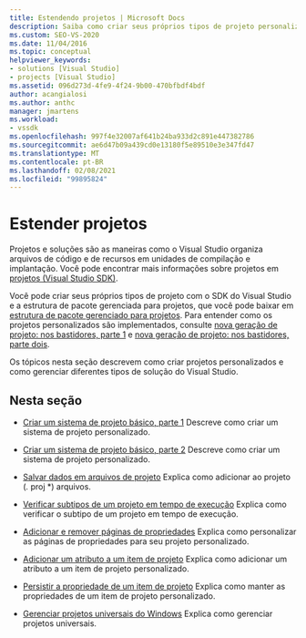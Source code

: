 ```yaml
---
title: Estendendo projetos | Microsoft Docs
description: Saiba como criar seus próprios tipos de projeto personalizados no SDK do Visual Studio e como gerenciar diferentes tipos de soluções do Visual Studio.
ms.custom: SEO-VS-2020
ms.date: 11/04/2016
ms.topic: conceptual
helpviewer_keywords:
- solutions [Visual Studio]
- projects [Visual Studio]
ms.assetid: 096d273d-4fe9-4f24-9b00-470bfbdf4bdf
author: acangialosi
ms.author: anthc
manager: jmartens
ms.workload:
- vssdk
ms.openlocfilehash: 997f4e32007af641b24ba933d2c891e447382786
ms.sourcegitcommit: ae6d47b09a439cd0e13180f5e89510e3e347fd47
ms.translationtype: MT
ms.contentlocale: pt-BR
ms.lasthandoff: 02/08/2021
ms.locfileid: "99895824"
---
```

# <a name="extend-projects"></a>Estender projetos
Projetos e soluções são as maneiras como o Visual Studio organiza arquivos de código e de recursos em unidades de compilação e implantação. Você pode encontrar mais informações sobre projetos em [projetos (Visual Studio SDK)](../extensibility/extending-projects.md).

 Você pode criar seus próprios tipos de projeto com o SDK do Visual Studio e a estrutura de pacote gerenciada para projetos, que você pode baixar em [estrutura de pacote gerenciado para projetos](https://github.com/tunnelvisionlabs/MPFProj10). Para entender como os projetos personalizados são implementados, consulte [nova geração de projeto: nos bastidores, parte 1](../extensibility/internals/new-project-generation-under-the-hood-part-one.md) e [nova geração de projeto: nos bastidores, parte dois](../extensibility/internals/new-project-generation-under-the-hood-part-two.md).

 Os tópicos nesta seção descrevem como criar projetos personalizados e como gerenciar diferentes tipos de solução do Visual Studio.

## <a name="in-this-section"></a>Nesta seção
- [Criar um sistema de projeto básico, parte 1](../extensibility/creating-a-basic-project-system-part-1.md) Descreve como criar um sistema de projeto personalizado.

- [Criar um sistema de projeto básico, parte 2](../extensibility/creating-a-basic-project-system-part-2.md) Descreve como criar um sistema de projeto personalizado.

- [Salvar dados em arquivos de projeto](../extensibility/saving-data-in-project-files.md) Explica como adicionar ao projeto (<em>.</em> proj *) arquivos.

- [Verificar subtipos de um projeto em tempo de execução](../extensibility/verifying-subtypes-of-a-project-at-run-time.md) Explica como verificar o subtipo de um projeto em tempo de execução.

- [Adicionar e remover páginas de propriedades](../extensibility/adding-and-removing-property-pages.md) Explica como personalizar as páginas de propriedades para seu projeto personalizado.

- [Adicionar um atributo a um item de projeto](../extensibility/adding-an-attribute-to-a-project-item.md) Explica como adicionar um atributo a um item de projeto personalizado.

- [Persistir a propriedade de um item de projeto](../extensibility/persisting-the-property-of-a-project-item.md) Explica como manter as propriedades de um item de projeto personalizado.

- [Gerenciar projetos universais do Windows](../extensibility/managing-universal-windows-projects.md) Explica como gerenciar projetos universais.
